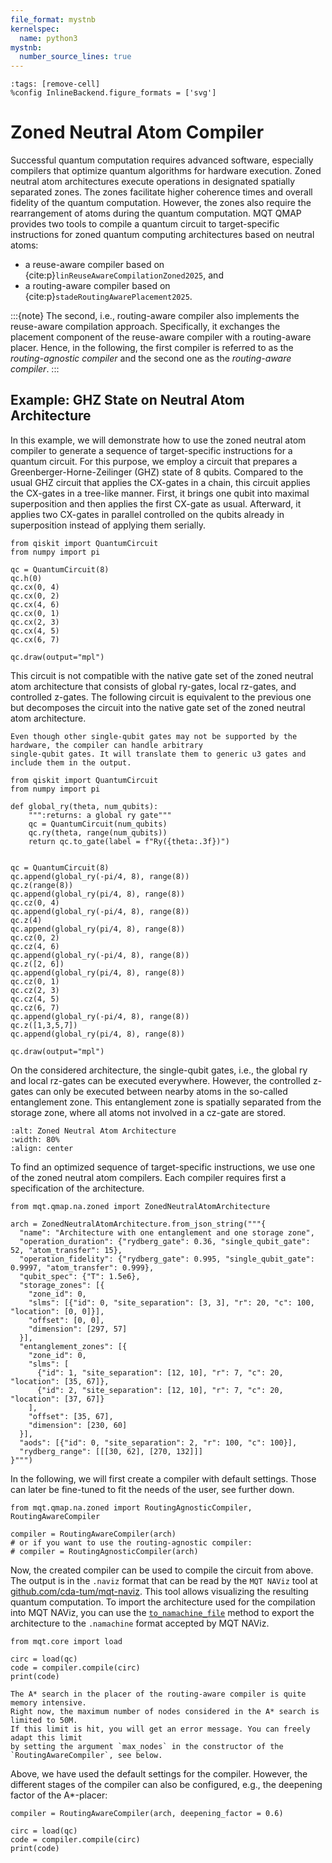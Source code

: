 ```yaml
---
file_format: mystnb
kernelspec:
  name: python3
mystnb:
  number_source_lines: true
---
```


```{code-cell} ipython3
:tags: [remove-cell]
%config InlineBackend.figure_formats = ['svg']
```

# Zoned Neutral Atom Compiler

Successful quantum computation requires advanced software, especially compilers that optimize quantum algorithms for
hardware execution.
Zoned neutral atom architectures execute operations in designated spatially separated zones.
The zones facilitate higher coherence times and overall fidelity of the quantum computation.
However, the zones also require the rearrangement of atoms during the quantum computation.
MQT QMAP provides two tools to compile a quantum circuit to target-specific instructions for zoned quantum computing architectures based on neutral atoms:

- a reuse-aware compiler based on {cite:p}`linReuseAwareCompilationZoned2025`, and
- a routing-aware compiler based on {cite:p}`stadeRoutingAwarePlacement2025`.

:::{note}
The second, i.e., routing-aware compiler also implements the reuse-aware compilation approach.
Specifically, it exchanges the placement component of the reuse-aware compiler with a routing-aware placer.
Hence, in the following, the first compiler is referred to as the _routing-agnostic compiler_ and the second one as the _routing-aware compiler_.
:::

## Example: GHZ State on Neutral Atom Architecture

In this example, we will demonstrate how to use the zoned neutral atom compiler to generate a sequence of
target-specific instructions for a quantum circuit.
For this purpose, we employ a circuit that prepares a Greenberger-Horne-Zeilinger (GHZ) state of 8 qubits.
Compared to the usual GHZ circuit that applies the CX-gates in a chain, this circuit applies the CX-gates in a tree-like
manner.
First, it brings one qubit into maximal superposition and then applies the first CX-gate as usual.
Afterward, it applies two CX-gates in parallel controlled on the qubits already in superposition instead of applying them
serially.

```{code-cell} ipython3
from qiskit import QuantumCircuit
from numpy import pi

qc = QuantumCircuit(8)
qc.h(0)
qc.cx(0, 4)
qc.cx(0, 2)
qc.cx(4, 6)
qc.cx(0, 1)
qc.cx(2, 3)
qc.cx(4, 5)
qc.cx(6, 7)

qc.draw(output="mpl")
```

This circuit is not compatible with the native gate set of the zoned neutral atom architecture that consists of global
ry-gates, local rz-gates, and controlled z-gates.
The following circuit is equivalent to the previous one but decomposes the circuit into the native gate set of the
zoned neutral atom architecture.

```{note}
Even though other single-qubit gates may not be supported by the hardware, the compiler can handle arbitrary
single-qubit gates. It will translate them to generic u3 gates and include them in the output.
```

```{code-cell} ipython3
from qiskit import QuantumCircuit
from numpy import pi

def global_ry(theta, num_qubits):
    """:returns: a global ry gate"""
    qc = QuantumCircuit(num_qubits)
    qc.ry(theta, range(num_qubits))
    return qc.to_gate(label = f"Ry({theta:.3f})")


qc = QuantumCircuit(8)
qc.append(global_ry(-pi/4, 8), range(8))
qc.z(range(8))
qc.append(global_ry(pi/4, 8), range(8))
qc.cz(0, 4)
qc.append(global_ry(-pi/4, 8), range(8))
qc.z(4)
qc.append(global_ry(pi/4, 8), range(8))
qc.cz(0, 2)
qc.cz(4, 6)
qc.append(global_ry(-pi/4, 8), range(8))
qc.z([2, 6])
qc.append(global_ry(pi/4, 8), range(8))
qc.cz(0, 1)
qc.cz(2, 3)
qc.cz(4, 5)
qc.cz(6, 7)
qc.append(global_ry(-pi/4, 8), range(8))
qc.z([1,3,5,7])
qc.append(global_ry(pi/4, 8), range(8))

qc.draw(output="mpl")
```

On the considered architecture, the single-qubit gates, i.e., the global ry and local rz-gates can be executed everywhere.
However, the controlled z-gates can only be executed between nearby atoms in the so-called entanglement zone.
This entanglement zone is spatially separated from the storage zone, where all atoms not involved in a cz-gate are
stored.

```{image} images/zones.pdf
:alt: Zoned Neutral Atom Architecture
:width: 80%
:align: center
```

To find an optimized sequence of target-specific instructions, we use one of the zoned neutral atom compilers.
Each compiler requires first a specification of the architecture.

```{code-cell} ipython3
from mqt.qmap.na.zoned import ZonedNeutralAtomArchitecture

arch = ZonedNeutralAtomArchitecture.from_json_string("""{
  "name": "Architecture with one entanglement and one storage zone",
  "operation_duration": {"rydberg_gate": 0.36, "single_qubit_gate": 52, "atom_transfer": 15},
  "operation_fidelity": {"rydberg_gate": 0.995, "single_qubit_gate": 0.9997, "atom_transfer": 0.999},
  "qubit_spec": {"T": 1.5e6},
  "storage_zones": [{
    "zone_id": 0,
    "slms": [{"id": 0, "site_separation": [3, 3], "r": 20, "c": 100, "location": [0, 0]}],
    "offset": [0, 0],
    "dimension": [297, 57]
  }],
  "entanglement_zones": [{
    "zone_id": 0,
    "slms": [
      {"id": 1, "site_separation": [12, 10], "r": 7, "c": 20, "location": [35, 67]},
      {"id": 2, "site_separation": [12, 10], "r": 7, "c": 20, "location": [37, 67]}
    ],
    "offset": [35, 67],
    "dimension": [230, 60]
  }],
  "aods": [{"id": 0, "site_separation": 2, "r": 100, "c": 100}],
  "rydberg_range": [[[30, 62], [270, 132]]]
}""")
```

In the following, we will first create a compiler with default settings.
Those can later be fine-tuned to fit the needs of the user, see further down.

```{code-cell} ipython3
from mqt.qmap.na.zoned import RoutingAgnosticCompiler, RoutingAwareCompiler

compiler = RoutingAwareCompiler(arch)
# or if you want to use the routing-agnostic compiler:
# compiler = RoutingAgnosticCompiler(arch)
```

Now, the created compiler can be used to compile the circuit from above.
The output is in the `.naviz` format that can be read by the `MQT NAViz` tool
at [github.com/cda-tum/mqt-naviz](https://github.com/cda-tum/mqt-naviz).
This tool allows visualizing the resulting quantum computation.
To import the architecture used for the compilation into MQT NAViz, you can use the [`to_namachine_file`](#mqt.qmap.na.zoned.ZonedNeutralAtomArchitecture.to_namachine_file) method to export the architecture to the `.namachine` format accepted by MQT NAViz.

```{code-cell} ipython3
from mqt.core import load

circ = load(qc)
code = compiler.compile(circ)
print(code)
```

```{note}
The A* search in the placer of the routing-aware compiler is quite memory intensive.
Right now, the maximum number of nodes considered in the A* search is limited to 50M.
If this limit is hit, you will get an error message. You can freely adapt this limit
by setting the argument `max_nodes` in the constructor of the `RoutingAwareCompiler`, see below.
```

Above, we have used the default settings for the compiler.
However, the different stages of the compiler can also be configured, e.g., the deepening factor of the A\*-placer:

```{code-cell} ipython3
compiler = RoutingAwareCompiler(arch, deepening_factor = 0.6)

circ = load(qc)
code = compiler.compile(circ)
print(code)
```
